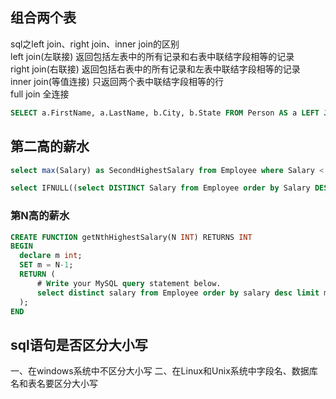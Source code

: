 ## 组合两个表 
sql之left join、right join、inner join的区别  
left join(左联接) 返回包括左表中的所有记录和右表中联结字段相等的记录   
right join(右联接) 返回包括右表中的所有记录和左表中联结字段相等的记录  
inner join(等值连接) 只返回两个表中联结字段相等的行  
full join 全连接  
``` sql
SELECT a.FirstName, a.LastName, b.City, b.State FROM Person AS a LEFT JOIN Address AS b ON a.PersonID=b.PersonID
```


## 第二高的薪水
``` sql
select max(Salary) as SecondHighestSalary from Employee where Salary < (select max(Salary) from Employee)

select IFNULL((select DISTINCT Salary from Employee order by Salary DESC limit 1,1), null) as SecondHighestSalary
```

### 第N高的薪水
``` sql
CREATE FUNCTION getNthHighestSalary(N INT) RETURNS INT
BEGIN
  declare m int;
  SET m = N-1;
  RETURN (
      # Write your MySQL query statement below.
      select distinct salary from Employee order by salary desc limit m,1
  );
END
```

## sql语句是否区分大小写
一、在windows系统中不区分大小写
二、在Linux和Unix系统中字段名、数据库名和表名要区分大小写